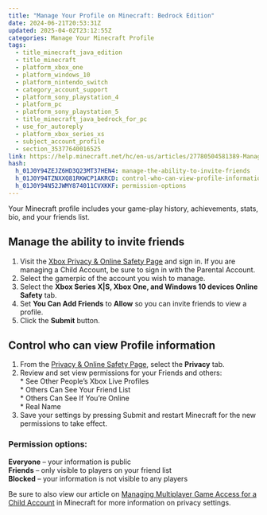 ```yaml
---
title: "Manage Your Profile on Minecraft: Bedrock Edition"
date: 2024-06-21T20:53:31Z
updated: 2025-04-02T23:12:55Z
categories: Manage Your Minecraft Profile
tags:
  - title_minecraft_java_edition
  - title_minecraft
  - platform_xbox_one
  - platform_windows_10
  - platform_nintendo_switch
  - category_account_support
  - platform_sony_playstation_4
  - platform_pc
  - platform_sony_playstation_5
  - title_minecraft_java_bedrock_for_pc
  - use_for_autoreply
  - platform_xbox_series_xs
  - subject_account_profile
  - section_35377640016525
link: https://help.minecraft.net/hc/en-us/articles/27780504581389-Manage-Your-Profile-on-Minecraft-Bedrock-Edition
hash:
  h_01J0Y94ZEJZ6HD3Q23MT37HEN4: manage-the-ability-to-invite-friends
  h_01J0Y94TZNXXQ81RKWCP1AKRCD: control-who-can-view-profile-information
  h_01J0Y94N52JWMY874011CVXKKF: permission-options
---
```


Your Minecraft profile includes your game-play history, achievements, stats, bio, and your friends list.

## Manage the ability to invite friends

1.  Visit the [Xbox Privacy & Online Safety Page](https://www.xbox.com/en-US/user/settings/privacy-and-safety/2535473438853044) and sign in. If you are managing a Child Account, be sure to sign in with the Parental Account.
2.  Select the gamerpic of the account you wish to manage.
3.  Select the **Xbox Series X\|S, Xbox One, and Windows 10 devices Online Safety** tab.
4.  Set **You Can Add Friends** to **Allow** so you can invite friends to view a profile.
5.  Click the **Submit** button.

## Control who can view Profile information

1.  From the [Privacy & Online Safety Page](https://www.xbox.com/en-US/user/settings/privacy-and-safety/2535473438853044), select the **Privacy** tab.
2.  Review and set view permissions for your Friends and others:  
    \* See Other People’s Xbox Live Profiles  
    \* Others Can See Your Friend List  
    \* Others Can See If You’re Online  
    \* Real Name
3.  Save your settings by pressing Submit and restart Minecraft for the new permissions to take effect.

### Permission options:

**Everyone** – your information is public  
**Friends** – only visible to players on your friend list  
**Blocked** – your information is not visible to any players

  
Be sure to also view our article on [Managing Multiplayer Game Access for a Child Account](./Managing-Multiplayer-Game-Access-for-a-Child-Account-in-Minecraft.md) in Minecraft for more information on privacy settings.
